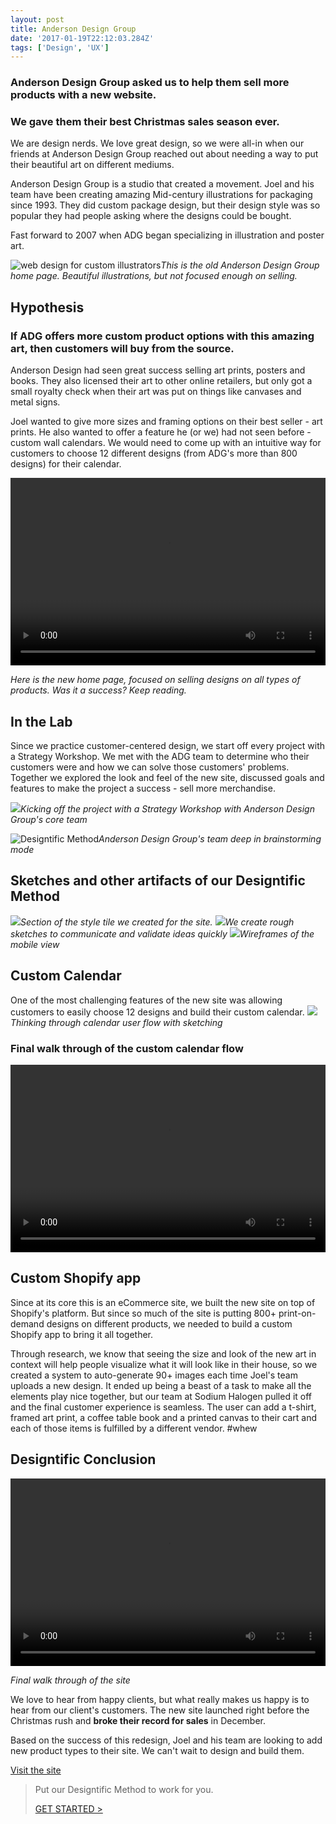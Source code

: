 ```yaml
---
layout: post
title: Anderson Design Group
date: '2017-01-19T22:12:03.284Z'
tags: ['Design', 'UX']
---
```


### Anderson Design Group asked us to help them sell more products with a new website.

### We gave them their best Christmas sales season ever.

We are design nerds. We love great design, so we were all-in when our friends at Anderson Design Group reached out about needing a way to put their beautiful art on different mediums.

Anderson Design Group is a studio that created a movement. Joel and his team have been creating amazing Mid-century illustrations for packaging since 1993. They did custom package design, but their design style was so popular they had people asking where the designs could be bought.

<!--more-->

Fast forward to 2007 when ADG began specializing in illustration and poster art.

![web design for custom illustrators](case-study-adg-home.jpg)<cite>This is the old Anderson Design Group home page. Beautiful illustrations, but not focused enough on selling.</cite>

## Hypothesis

### If ADG offers more custom product options with this amazing art, then customers will buy from the source.

Anderson Design had seen great success selling art prints, posters and books. They also licensed their art to other online retailers, but only got a small royalty check when their art was put on things like canvases and metal signs.

Joel wanted to give more sizes and framing options on their best seller - art prints. He also wanted to offer a feature he (or we) had not seen before - custom wall calendars. We would need to come up with an intuitive way for customers to choose 12 different designs (from ADG's more than 800 designs) for their calendar.

<video width="100%" height="300" controls>
    <source src="https://sh-drop.s3.amazonaws.com/sh-site-assets/blog/case-study-adg-home-new.mp4" type="video/mp4">
    Your browser does not support the video tag.
</video>

<cite>Here is the new home page, focused on selling designs on all types of products. Was it a success? Keep reading.</cite>

## In the Lab

Since we practice customer-centered design, we start off every project with a Strategy Workshop. We met with the ADG team to determine who their customers were and how we can solve those customers' problems. Together we explored the look and feel of the new site, discussed goals and features to make the project a success - sell more merchandise.

![](s_strategy-workshop-ADG_0156-004.jpg)<cite>Kicking off the project with a Strategy Workshop with Anderson Design Group's core team</cite>

![Designtific Method](s_strategy-workshop-ADG_0155-003.jpg)<cite>Anderson Design Group's team deep in brainstorming mode</cite>

## Sketches and other artifacts of our Designtific Method

![](case-study-style-tile.jpg)<cite>Section of the style tile we created for the site.</cite>
![](case-study-sketch-rough.jpg)<cite>We create rough sketches to communicate and validate ideas quickly</cite>
![](case-study-wireframe-mobile-1.jpg)<cite>Wireframes of the mobile view</cite>

## Custom Calendar

One of the most challenging features of the new site was allowing customers to easily choose 12 designs and build their custom calendar.
![](case-study-sketch-calendar.jpg)<cite>Thinking through calendar user flow with sketching</cite>

### Final walk through of the custom calendar flow

<video width="100%" height="300" controls>
    <source src="https://sh-drop.s3.amazonaws.com/sh-site-assets/blog/case-study-final-calendar-0n4EcYCzF7.mp4" type="video/mp4">
    Your browser does not support the video tag.
</video>

## Custom Shopify app

Since at its core this is an eCommerce site, we built the new site on top of Shopify's platform. But since so much of the site is putting 800+ print-on-demand designs on different products, we needed to build a custom Shopify app to bring it all together.

Through research, we know that seeing the size and look of the new art in context will help people visualize what it will look like in their house, so we created a system to auto-generate 90+ images each time Joel's team uploads a new design. It ended up being a beast of a task to make all the elements play nice together, but our team at Sodium Halogen pulled it off and the final customer experience is seamless. The user can add a t-shirt, framed art print, a coffee table book and a printed canvas to their cart and each of those items is fulfilled by a different vendor. #whew

## Designtific Conclusion

<video width="100%" height="300" controls>
    <source src="https://sh-drop.s3.amazonaws.com/sh-site-assets/blog/case-study-adg-flow-sm-x0k2SgkZIE.mp4" type="video/mp4">
    Your browser does not support the video tag.
</video>

<cite>Final walk through of the site</cite>

We love to hear from happy clients, but what really makes us happy is to hear from our client's customers. The new site launched right before the Christmas rush and **broke their record for sales** in December.

Based on the success of this redesign, Joel and his team are looking to add new product types to their site. We can't wait to design and build them.

[Visit the site](https://adgstore.com)

> Put our Designtific Method to work for you.
>
> [GET STARTED > ](http://bit.ly/shform)
